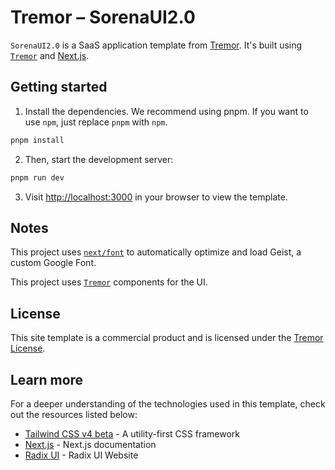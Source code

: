 # Tremor – SorenaUI2.0

`SorenaUI2.0` is a SaaS application template from [Tremor](https://tremor.so). It's built
using [`Tremor`](https://tremor.so/docs/getting-started/installation) and
[Next.js](https://nextjs.org).

## Getting started

1. Install the dependencies. We recommend using pnpm. If you want to use `npm`,
   just replace `pnpm` with `npm`.

```bash
pnpm install
```

2. Then, start the development server:

```bash
pnpm run dev
```

3. Visit [http://localhost:3000](http://localhost:3000) in your browser to view
   the template.

## Notes

This project uses
[`next/font`](https://nextjs.org/docs/basic-features/font-optimization) to
automatically optimize and load Geist, a custom Google Font.

This project uses
[`Tremor`](https://raw.tremor.so/docs/getting-started/installation) components
for the UI.

## License

This site template is a commercial product and is licensed under the
[Tremor License](https://blocks.tremor.so/license).

## Learn more

For a deeper understanding of the technologies used in this template, check out
the resources listed below:

- [Tailwind CSS v4 beta](https://tailwindcss.com/docs/v4-beta) - A utility-first CSS framework
- [Next.js](https://nextjs.org/docs) - Next.js documentation
- [Radix UI](https://www.radix-ui.com) - Radix UI Website
